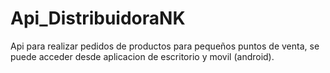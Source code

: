 # Api_DistribuidoraNK
Api para realizar pedidos de productos para pequeños puntos de venta, se puede acceder desde aplicacion de escritorio y movil (android).


